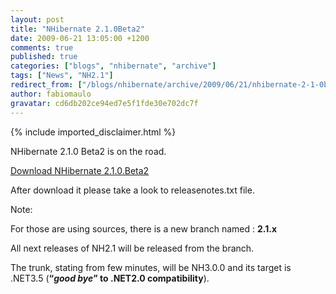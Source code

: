```yaml
---
layout: post
title: "NHibernate 2.1.0Beta2"
date: 2009-06-21 13:05:00 +1200
comments: true
published: true
categories: ["blogs", "nhibernate", "archive"]
tags: ["News", "NH2.1"]
redirect_from: ["/blogs/nhibernate/archive/2009/06/21/nhibernate-2-1-0beta2.aspx"]
author: fabiomaulo
gravatar: cd6db202ce94ed7e5f1fde30e702dc7f
---
```

{% include imported_disclaimer.html %}
<p>NHibernate 2.1.0 Beta2 is on the road.</p>
<p><a target="_blank" href="https://sourceforge.net/project/showfiles.php?group_id=73818&amp;package_id=73969">Download NHibernate 2.1.0.Beta2</a></p>
<p>After download it please take a look to releasenotes.txt file.</p>
<p>Note:</p>
<p>For those are using sources, there is a new branch named : <strong>2.1.x</strong></p>
<p>All next releases of NH2.1 will be released from the branch.</p>
<p>The trunk, stating from few minutes, will be NH3.0.0 and its target is .NET3.5 (<strong>&ldquo;<em>good bye</em>&rdquo; to .NET2.0 compatibility</strong>).</p>
